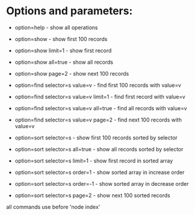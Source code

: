 # Options and parameters:

- option=help - show all operations

- option=show - show first 100 records
- option=show limit=1 - show first record
- option=show all=true - show all records
- option=show page=2 - show next 100 records

- option=find selector=s value=v - find first 100 records with value=v
- option=find selector=s value=v limit=1 - find first record with value=v
- option=find selector=s value=v all=true - find all records with value=v
- option=find selector=s value=v page=2 - find next 100 records with value=v

- option=sort selector=s - show first 100 records sorted by selector
- option=sort selector=s all=true - show all records sorted by selector
- option=sort selector=s limit=1 - show first record in sorted array
- option=sort selector=s order=1 - show sorted array in increase order
- option=sort selector=s order=-1 - show sorted array in decrease order
- option=sort selector=s page=2 - show next 100 sorted records

all commands use before 'node index'